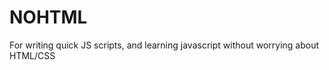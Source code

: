 NOHTML
======

For writing quick JS scripts, and learning javascript without worrying about HTML/CSS
